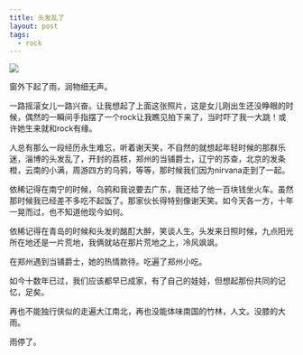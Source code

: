 ```yaml
---
title: 头发乱了
layout: post
tags:
  - rock 
---
```

![](http://7xo9zb.com1.z0.glb.clouddn.com/1.pic_hd.jpg)

窗外下起了雨，润物细无声。

一路摇滚女儿一路兴奋。让我想起了上面这张照片，这是女儿刚出生还没睁眼的时候，偶然的一瞬间手指摆了一个rock让我瞧见拍下来了，当时吓了我一大跳！或许她生来就和rock有缘。

人总有那么一段经历永生难忘，听着谢天笑，不自然的就想起年轻时候的那群乐迷，淄博的头发乱了，开封的荔枝，郑州的当铺爵士，辽宁的苏查，北京的发条橙，云南的小满，周游四方的乌鸦，等等，那时候我们因为nirvana走到了一起。

依稀记得在南宁的时候，乌鸦和我说要去广东，我还给了他一百块钱坐火车。虽然那时候我已经差不多吃不起饭了。那家伙长得特别像谢天笑。如今天各一方，十年一晃而过，也不知道他现今如何。

依稀记得在青岛的时候和头发的酩酊大醉，笑谈人生。头发来日照时候，九点阳光所在地还是一片荒地，我俩就站在那片荒地之上，冷风飒飒。

在郑州遇到当铺爵士，她的热情款待。吃遍了郑州小吃。


如今十数年已过，我们应该都早已成家，有了自己的娃娃，但想起那份共同的记忆，足矣。

再也不能独行侠似的走遍大江南北，再也没能体味南国的竹林，人文。没膝的大雨。

雨停了。


